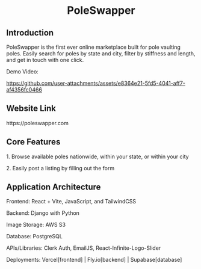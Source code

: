 <div align="center">
  <h1> PoleSwapper </h1
</div>

<div align="left">
  <h2> Introduction </h2>
  <p> PoleSwapper is the first ever online marketplace built for pole vaulting poles. Easily search for poles by state and city, filter by stiffness and length, and get in touch with one click. </p>

Demo Video:

https://github.com/user-attachments/assets/e8364e21-5fd5-4041-aff7-af4356fc0466


  
  <h2> Website Link </h2>
  <p> https://poleswapper.com </p>

  <h2> Core Features </h2>
  <p> 1. Browse available poles nationwide, within your state, or within your city </p>
  <p> 2. Easily post a listing by filling out the form </p>

  <h2> Application Architecture </h2>
  <p> Frontend: React + Vite, JavaScript, and TailwindCSS </p> 
  <p> Backend: Django with Python </p> 
  <p> Image Storage: AWS S3 </p>
  <p> Database: PostgreSQL </p> 
  <p> APIs/Libraries: Clerk Auth, EmailJS, React-Infinite-Logo-Slider </p>
  <p> Deployments: Vercel[frontend] | Fly.io[backend] | Supabase[database] </p>
  
</div>

